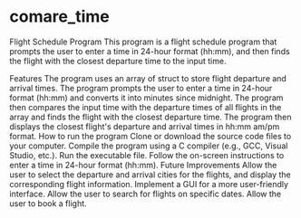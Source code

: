 # comare_time
Flight Schedule Program
This program is a flight schedule program that prompts the user to enter a time in 24-hour format (hh:mm), and then finds the flight with the closest departure time to the input time.

Features
The program uses an array of struct to store flight departure and arrival times.
The program prompts the user to enter a time in 24-hour format (hh:mm) and converts it into minutes since midnight.
The program then compares the input time with the departure times of all flights in the array and finds the flight with the closest departure time.
The program then displays the closest flight's departure and arrival times in hh:mm am/pm format.
How to run the program
Clone or download the source code files to your computer.
Compile the program using a C compiler (e.g., GCC, Visual Studio, etc.).
Run the executable file.
Follow the on-screen instructions to enter a time in 24-hour format (hh:mm).
Future Improvements
Allow the user to select the departure and arrival cities for the flights, and display the corresponding flight information.
Implement a GUI for a more user-friendly interface.
Allow the user to search for flights on specific dates.
Allow the user to book a flight.
